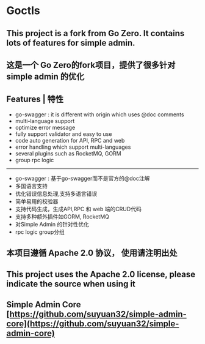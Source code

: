 # Goctls

## This project is a fork from Go Zero. It contains lots of features for simple admin.
## 这是一个 Go Zero的fork项目，提供了很多针对 simple admin 的优化

## Features | 特性

- go-swagger : it is different with origin which uses @doc comments
- multi-language support
- optimize error message
- fully support validator and easy to use
- code auto generation for API, RPC and web
- error handling which support multi-languages
- several plugins such as RocketMQ, GORM
- group rpc logic
---
- go-swagger : 基于go-swagger而不是官方的@doc注解
- 多国语言支持
- 优化错误信息处理,支持多语言错误
- 简单易用的校验器
- 支持代码生成，生成API,RPC 和 web 端的CRUD代码
- 支持多种额外插件如GORM, RocketMQ
- 对Simple Admin 的针对性优化
- rpc logic group分组

## 本项目遵循 Apache 2.0 协议， 使用请注明出处
## This project uses the Apache 2.0 license, please indicate the source when using it
## Simple Admin Core [https://github.com/suyuan32/simple-admin-core](https://github.com/suyuan32/simple-admin-core)